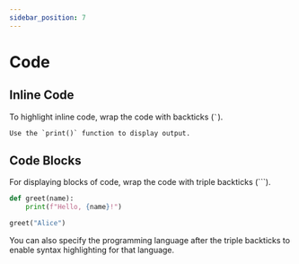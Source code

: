 ```yaml
---
sidebar_position: 7
---
```


# Code
## Inline Code

To highlight inline code, wrap the code with backticks (`` ` ``).

```
Use the `print()` function to display output.
```

## Code Blocks

For displaying blocks of code, wrap the code with triple backticks (\```).

```python
def greet(name):
    print(f"Hello, {name}!")

greet("Alice")
```

You can also specify the programming language after the triple backticks to enable syntax highlighting for that language.